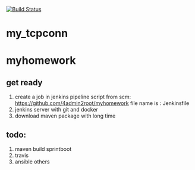 [![Build Status](https://travis-ci.org/4admin2root/myhomework.svg?branch=master)](https://travis-ci.org/4admin2root/myhomework)
# my_tcpconn
# myhomework
## get ready
1. create a job in jenkins
  pipeline script from scm: https://github.com/4admin2root/myhomework
  file name is : Jenkinsfile
2. jenkins server with git and docker 
3. download maven package with long time
## todo:
1. maven build sprintboot
2. travis 
3. ansible
others

